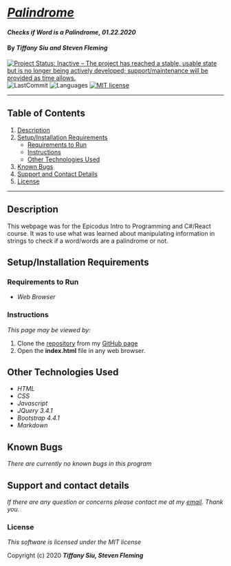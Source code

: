 # _[Palindrome](https://github.com/TSiu88/palindrome)_

#### _Checks if Word is a Palindrome, 01.22.2020_

#### By _**Tiffany Siu and Steven Fleming**_

[![Project Status: Inactive – The project has reached a stable, usable state but is no longer being actively developed; support/maintenance will be provided as time allows.](https://www.repostatus.org/badges/latest/inactive.svg)](https://www.repostatus.org/#inactive)
![LastCommit](https://img.shields.io/github/last-commit/tsiu88/palindrome)
![Languages](https://img.shields.io/github/languages/top/tsiu88/palindrome)
[![MIT license](https://img.shields.io/badge/License-MIT-orange.svg)](https://lbesson.mit-license.org/)

---
## Table of Contents
1. [Description](#description)
2. [Setup/Installation Requirements](#setup/installation-requirements)
    - [Requirements to Run](#requirements-to-run)
    - [Instructions](#instructions)
    - [Other Technologies Used](#other-technologies-used)
3. [Known Bugs](#known-bugs)
4. [Support and Contact Details](#support-and-contact-details)
5. [License](#license)
---
## Description

This webpage was for the Epicodus Intro to Programming and C#/React course.  It was to use what was learned about manipulating information in strings to check if a word/words are a palindrome or not.

## Setup/Installation Requirements

### Requirements to Run

* _Web Browser_

### Instructions

*This page may be viewed by:*

1. Clone the [repository](https://github.com/TSiu88/palindrome.git) from my [GitHub page](https://github.com/TSiu88)
2. Open the **index.html** file in any web browser.

## Other Technologies Used
* _HTML_
* _CSS_
* _Javascript_
* _JQuery 3.4.1_
* _Bootstrap 4.4.1_
* _Markdown_

## Known Bugs

_There are currently no known bugs in this program_

## Support and contact details

_If there are any question or concerns please contact me at my [email](mailto:tsiu88@gmail.com). Thank you._

### License

*This software is licensed under the MIT license*

Copyright (c) 2020 **_Tiffany Siu, Steven Fleming_**
